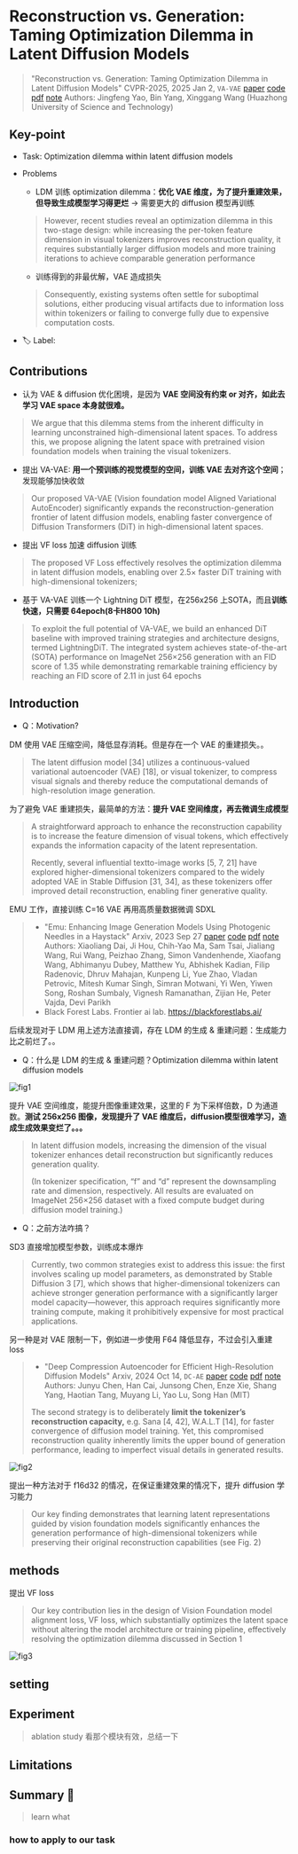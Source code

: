 # Reconstruction vs. Generation: Taming Optimization Dilemma in Latent Diffusion Models

> "Reconstruction vs. Generation: Taming Optimization Dilemma in Latent Diffusion Models" CVPR-2025, 2025 Jan 2, `VA-VAE`
> [paper](http://arxiv.org/abs/2501.01423v3) [code](https://github.com/hustvl/LightningDiT) [pdf](./2025_01_CVPR_Reconstruction-vs--Generation--Taming-Optimization-Dilemma-in-Latent-Diffusion-Models.pdf) [note](./2025_01_CVPR_Reconstruction-vs--Generation--Taming-Optimization-Dilemma-in-Latent-Diffusion-Models_Note.md)
> Authors: Jingfeng Yao, Bin Yang, Xinggang Wang (Huazhong University of Science and Technology)

## Key-point

- Task: Optimization dilemma within latent diffusion models

- Problems

  - LDM 训练 optimization dilemma：**优化 VAE 维度，为了提升重建效果，但导致生成模型学习得更烂** -> 需要更大的 diffusion 模型再训练

  > However, recent studies reveal an optimization dilemma in this two-stage design: while increasing the per-token feature dimension in visual tokenizers improves reconstruction quality, it requires substantially larger diffusion models and more training iterations to achieve comparable generation performance

  - 训练得到的非最优解，VAE 造成损失

  > Consequently, existing systems often settle for suboptimal solutions, either producing visual artifacts due to information loss within tokenizers or failing to converge fully due to expensive computation costs.

- :label: Label:

## Contributions

- 认为 VAE & diffusion 优化困境，是因为 **VAE 空间没有约束 or 对齐，如此去学习 VAE space 本身就很难。**

> We argue that this dilemma stems from the inherent difficulty in learning unconstrained high-dimensional latent spaces. To address this, we propose aligning the latent space with pretrained vision foundation models when training the visual tokenizers. 

- 提出 VA-VAE: **用一个预训练的视觉模型的空间，训练 VAE 去对齐这个空间**；发现能够加快收敛

> Our proposed VA-VAE (Vision foundation model Aligned Variational AutoEncoder) significantly expands the reconstruction-generation frontier of latent diffusion models, enabling faster convergence of Diffusion Transformers (DiT) in high-dimensional latent spaces.

- 提出 VF loss 加速 diffusion 训练

> The proposed VF Loss effectively resolves the optimization dilemma in latent diffusion models, enabling over 2.5× faster DiT training with high-dimensional tokenizers;

- 基于 VA-VAE 训练一个 Lightning DiT 模型，在256x256 上SOTA，而且**训练快速，只需要 64epoch(8卡H800 10h)**

>  To exploit the full potential of VA-VAE, we build an enhanced DiT baseline with improved training strategies and architecture designs, termed LightningDiT. The integrated system achieves state-of-the-art (SOTA) performance on ImageNet 256×256 generation with an FID score of 1.35 while demonstrating remarkable training efficiency by reaching an FID score of 2.11 in just 64 epochs





## Introduction

- Q：Motivation?

DM 使用 VAE 压缩空间，降低显存消耗。但是存在一个 VAE 的重建损失。。

> The latent diffusion model [34] utilizes a continuous-valued variational autoencoder (VAE) [18], or visual tokenizer, to compress visual signals and thereby reduce the computational demands of high-resolution image generation. 

为了避免 VAE 重建损失，最简单的方法：**提升 VAE 空间维度，再去微调生成模型**

> A straightforward approach to enhance the reconstruction capability is to increase the feature dimension of visual tokens, which effectively expands the information capacity of the latent representation. 
>
>  Recently, several influential textto-image works [5, 7, 21] have explored higher-dimensional tokenizers compared to the widely adopted VAE in Stable Diffusion [31, 34], as these tokenizers offer improved detail reconstruction, enabling finer generative quality.

EMU 工作，直接训练 C=16 VAE 再用高质量数据微调 SDXL

> - "Emu: Enhancing Image Generation Models Using Photogenic Needles in a Haystack" Arxiv, 2023 Sep 27
>   [paper](http://arxiv.org/abs/2309.15807v1) [code]() [pdf](./2023_09_Arxiv_Emu--Enhancing-Image-Generation-Models-Using-Photogenic-Needles-in-a-Haystack.pdf) [note](./2023_09_Arxiv_Emu--Enhancing-Image-Generation-Models-Using-Photogenic-Needles-in-a-Haystack_Note.md)
>   Authors: Xiaoliang Dai, Ji Hou, Chih-Yao Ma, Sam Tsai, Jialiang Wang, Rui Wang, Peizhao Zhang, Simon Vandenhende, Xiaofang Wang, Abhimanyu Dubey, Matthew Yu, Abhishek Kadian, Filip Radenovic, Dhruv Mahajan, Kunpeng Li, Yue Zhao, Vladan Petrovic, Mitesh Kumar Singh, Simran Motwani, Yi Wen, Yiwen Song, Roshan Sumbaly, Vignesh Ramanathan, Zijian He, Peter Vajda, Devi Parikh
> - Black Forest Labs. Frontier ai lab. https://blackforestlabs.ai/





后续发现对于 LDM 用上述方法直接调，存在 LDM 的生成 & 重建问题：生成能力比之前烂了。。

- Q：什么是 LDM 的生成 & 重建问题？Optimization dilemma within latent diffusion models

![fig1](docs/2025_01_CVPR_Reconstruction-vs--Generation--Taming-Optimization-Dilemma-in-Latent-Diffusion-Models_Note/fig1.png)

提升 VAE 空间维度，能提升图像重建效果，这里的 F 为下采样倍数，D 为通道数。**测试 256x256 图像，发现提升了 VAE 维度后，diffusion模型很难学习，造成生成效果变烂了。。。**

> In latent diffusion models, increasing the dimension of the visual tokenizer enhances detail reconstruction but significantly reduces generation quality. 
>
> (In tokenizer specification, “f” and “d” represent the downsampling rate and dimension, respectively. All results are evaluated on ImageNet 256×256 dataset with a fixed compute budget during diffusion model training.)





- Q：之前方法咋搞？

SD3 直接增加模型参数，训练成本爆炸

> Currently, two common strategies exist to address this issue: the first involves scaling up model parameters, as demonstrated by Stable Diffusion 3 [7], which shows that higher-dimensional tokenizers can achieve stronger generation performance with a significantly larger model capacity—however, this approach requires significantly more training compute, making it prohibitively expensive for most practical applications. 

另一种是对 VAE 限制一下，例如进一步使用 F64 降低显存，不过会引入重建 loss

> - "Deep Compression Autoencoder for Efficient High-Resolution Diffusion Models" Arxiv, 2024 Oct 14, `DC-AE`
>   [paper](http://arxiv.org/abs/2410.10733v1) [code](https://github.com/mit-han-lab/efficientvit) [pdf](./2024_10_Arxiv_Deep-Compression-Autoencoder-for-Efficient-High-Resolution-Diffusion-Models.pdf) [note](./2024_10_Arxiv_Deep-Compression-Autoencoder-for-Efficient-High-Resolution-Diffusion-Models_Note.md)
>   Authors: Junyu Chen, Han Cai, Junsong Chen, Enze Xie, Shang Yang, Haotian Tang, Muyang Li, Yao Lu, Song Han (MIT)
>
> The second strategy is to deliberately **limit the tokenizer’s reconstruction capacity,** e.g. Sana [4, 42], W.A.L.T [14], for faster convergence of diffusion model training. Yet, this compromised reconstruction quality inherently limits the upper bound of generation performance, leading to imperfect visual details in generated results.





![fig2](docs/2025_01_CVPR_Reconstruction-vs--Generation--Taming-Optimization-Dilemma-in-Latent-Diffusion-Models_Note/fig2.png)

提出一种方法对于 f16d32 的情况，在保证重建效果的情况下，提升 diffusion 学习能力

> Our key finding demonstrates that learning latent representations guided by vision foundation models significantly enhances the generation performance of high-dimensional tokenizers while preserving their original reconstruction capabilities (see Fig. 2)



## methods

提出 VF loss

> Our key contribution lies in the design of Vision Foundation model alignment loss, VF loss, which substantially optimizes the latent space without altering the model architecture or training pipeline, effectively resolving the optimization dilemma discussed in Section 1

![fig3](docs/2025_01_CVPR_Reconstruction-vs--Generation--Taming-Optimization-Dilemma-in-Latent-Diffusion-Models_Note/fig3.png)







## setting

## Experiment

> ablation study 看那个模块有效，总结一下

## Limitations

## Summary :star2:

> learn what

### how to apply to our task

